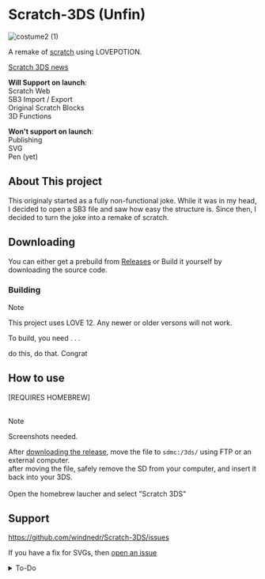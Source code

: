 # Scratch-3DS (Unfin)
![costume2 (1)](https://github.com/user-attachments/assets/e25d7c3f-af83-4e3d-b099-4b5909e9aaa5)
  
A remake of [scratch](https://scratch.mit.edu/) using LOVEPOTION. <br>

[Scratch 3DS news](https://scratch.mit.edu/projects/1107160168/)

**Will Support on launch**: <br>
Scratch Web <br>
SB3 Import / Export <br>
Original Scratch Blocks <br>
3D Functions <br>

**Won't support on launch**: <br>
Publishing <br>
SVG <br>
Pen (yet) <br>

## About This project
This originaly started as a fully non-functional joke. While it was in my head, I decided to open a SB3 file and saw how easy the structure is.
Since then, I decided to turn the joke into a remake of scratch.

## Downloading 
You can either get a prebuild from [Releases](https://github.com/windnedr/Scratch-3DS/releases) or Build it yourself by downloading the source code.
### Building

> [!NOTE]
> This project uses LOVE 12. Any newer or older versons will not work.

To build, you need . . .

do this, do that. Congrat

## How to use
\[REQUIRES HOMEBREW\] <br>
<br>
> [!NOTE]
> Screenshots needed.

After [downloading the release](#downloading), move the file to `sdmc:/3ds/` using FTP or an external computer.<br>
after moving the file, safely remove the SD from your computer, and insert it back into your 3DS.<br> 
<br>
Open the homebrew laucher and select "Scratch 3DS"
## Support
https://github.com/windnedr/Scratch-3DS/issues

If you have a fix for SVGs, then [open an issue](https://github.com/windnedr/Scratch-3DS/issues)


<details>
<summary>To-Do</summary>

# To-Do
in no specific order:
- [ ] Usable SVG <br>
- [ ] Rendering <br>
- [x] Stage <br>
- [x] Settings <br>
- [x] Quick Menu <br>
- [ ] Editor <br>
  - [ ] Switching to Code <br>
  - [ ] Switching to Costumes <br>
  - [ ] Switching to Sounds <br>
  - [ ] Switching to Sprites <br>

- [ ] Variables <br>
  - [ ] Custom Variables <br>
  <details>
    <summary>List of Every Variable</summary>
  <details>
    <summary>Motion</summary>
      
    - [ ] X position <br>
    - [ ] Y position <br>
    - [ ] Direction <br>
    </details>
    <details>
    <summary>Looks</summary>
      
    - [ ] Costume [Number v] <br>
    - [ ] Costume [Name v] <br>
    - [ ] Backdrop [Number v] <br>
    - [ ] Backdrop [Name v] <br>
    - [ ] Size <br>

    </details><details>
    <summary>Sound</summary>
      
    - [ ] Volume <br>

    </details><details>
    <summary>Sensing</summary>
      
    - [ ] Touching ()? <br>
    - [ ] Touching color ()? <br>
    - [ ] color () is touching ()? <br>
    - [ ] Distance to () <br>
    - [ ] answer <br>
    - [ ] key () pressed?<br>
    - [ ] mouse down? <br>
    - [ ] mouse x <br>
    - [ ] mouse y <br>
    - [ ] loudness <br>
    - [ ] timer <br>
    - [ ] \[ \] of (Sprite) <br>
    - [ ] current [] <br>
    - [ ] days since 2000 <br>
    - [ ] username <br>
    </details><details>
    <summary>Operators</summary>
      
    - [ ] () + () <br>
    - [ ] () - () <br>
    - [ ] () * () <br>
    - [ ] () / () <br>
    - [ ] pick random () to () <br>
    - [ ] () > () <br>
    - [ ] () < () <br>
    - [ ] () = () <br>
    - [ ] <> and <> <br>
    - [ ] <> or <> <br>
    - [ ] not <> <br>
    - [ ] join () () <br>
    - [ ] letter (num) of (str) <br>
    - [ ] length of () <br>
    - [ ] () contains () ? <br>
    - [ ] () mod () <br>
    - [ ] round () <br>
    - [ ] [--- v] of () <br>

    </details><details>
    <summary>3DS</summary>
      
    - [ ] depth slider <br>
    - [ ] depth <br>

    </details>
  </details>


- [ ] Importing SB3 <br>
- [ ] SVG Editor <br>
- [ ] Changing the Editor Position live <br>
- [ ] Mouse (for top screen editor) <br>
- [ ] Changing Keybinds. <br>

Settings:
- [ ] Toolbar Positions <br>
  - [ ] Above Editor <br>
  - [ ] Below Editor <br>
  - [ ] Select <br>
- [ ] Editor Binds <br>
  - [ ] Select / Start <br>

</details>
